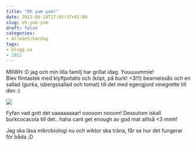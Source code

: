 ```yaml
---
title: "Oh yum yum!"
date: 2012-05-18T17:03:37+01:00
slug: oh-yum-yum
draft: false
categories:
- Allmänt/Vardag
tags:
- blogg.se
- 2012
---
```

MIIWH :D jag och min lilla familj har grillat idag. Yuuuuummie!  
Blev flintastek med klyftpotatis och (köpt, på burk! <3!!!) bearneissås och en sallad (gurka, isbergssallad och tomat) till det med egengjord vinegrette till den :)  
  
![](/assets/images/blogg.se/dsc04283_203091835.jpg)  
  
Fyfan vad gott det vaaaaaaaar! ooooom nooom! Dessutom iskall burkcocacola till det.. haha cant get enough av god mat alltså <3 mmh!  
  
Jag ska läsa mikrobiologi nu och wiktor ska träna, får se hur det fungerar för båda ;D